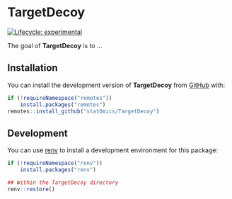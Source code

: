 
<!-- README.md is generated from README.Rmd. Please edit that file -->

# TargetDecoy

<!-- badges: start -->

[![Lifecycle:
experimental](https://img.shields.io/badge/lifecycle-experimental-orange.svg)](https://lifecycle.r-lib.org/articles/stages.html#experimental)
<!-- [![BioC status](http://www.bioconductor.org/shields/build/release/bioc/TargetDecoy.svg)](https://bioconductor.org/checkResults/release/bioc-LATEST/TargetDecoy) -->
<!-- badges: end -->

The goal of **TargetDecoy** is to …

## Installation

You can install the development version of **TargetDecoy** from
[GitHub](https://github.com/statOmics/TargetDecoy) with:

``` r
if (!requireNamespace("remotes"))
    install.packages("remotes")
remotes::install_github("statOmics/TargetDecoy")
```

<!-- ## Example -->
<!-- This is a basic example which shows you how to solve a common problem: -->
<!-- ```{r example} -->
<!-- library(TargetDecoy) -->
<!-- ## basic example code -->
<!-- ``` -->

## Development

You can use [renv](https://rstudio.github.io/renv/index.html) to install
a development environment for this package:

``` r
if (!requireNamespace("renv"))
    install.packages("renv")

## Within the TargetDecoy directory
renv::restore()
```
